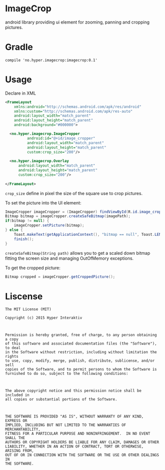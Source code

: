 # ImageCrop
android library providing ui element for zooming, panning and cropping pictures.

# Gradle
`compile 'no.hyper.imagecrop:imagecrop:0.1'`

# Usage
Declare in XML

```xml
<FrameLayout
    xmlns:android="http://schemas.android.com/apk/res/android"
    xmlns:custom="http://schemas.android.com/apk/res-auto"
    android:layout_width="match_parent"
    android:layout_height="match_parent"
    android:background="#000000">

  <no.hyper.imagecrop.ImageCropper
          android:id="@+id/image_cropper"
          android:layout_width="match_parent"
          android:layout_height="match_parent"
          custom:crop_size="200"/>
  
  <no.hyper.imagecrop.Overlay
      android:layout_width="match_parent"
      android:layout_height="match_parent"
      custom:crop_size="200"/>
      
</FrameLayout>
```
`crop_size` define in pixel the size of the square use to crop pictures.

To set the picture into the UI element:
```Java
ImageCropper imageCropper = (ImageCropper) findViewById(R.id.image_cropper);
Bitmap bitmap = imageCropper.createSafeBitmap(imagePath);
if(bitmap != null) {
    imageCropper.setPicture(bitmap);
} else {
    Toast.makeText(getApplicationContext(), "bitmap == null", Toast.LENGTH_LONG).show();
    finish();
}
```
`createSafeBitmap(String path)` allows you to get a scaled down bitmap fitting the screen size and managing OutOfMemory exceptions.  

To get the cropped picture:
```Java
Bitmap cropped = imageCropper.getCroppedPicture();
```

# Liscense
```
The MIT License (MIT)

Copyright (c) 2015 Hyper Interaktiv



Permission is hereby granted, free of charge, to any person obtaining a copy
of this software and associated documentation files (the "Software"), to deal
in the Software without restriction, including without limitation the rights
to use, copy, modify, merge, publish, distribute, sublicense, and/or sell
copies of the Software, and to permit persons to whom the Software is
furnished to do so, subject to the following conditions:



The above copyright notice and this permission notice shall be included in
all copies or substantial portions of the Software.



THE SOFTWARE IS PROVIDED "AS IS", WITHOUT WARRANTY OF ANY KIND, EXPRESS OR
IMPLIED, INCLUDING BUT NOT LIMITED TO THE WARRANTIES OF MERCHANTABILITY,
FITNESS FOR A PARTICULAR PURPOSE AND NONINFRINGEMENT.  IN NO EVENT SHALL THE
AUTHORS OR COPYRIGHT HOLDERS BE LIABLE FOR ANY CLAIM, DAMAGES OR OTHER
LIABILITY, WHETHER IN AN ACTION OF CONTRACT, TORT OR OTHERWISE, ARISING FROM,
OUT OF OR IN CONNECTION WITH THE SOFTWARE OR THE USE OR OTHER DEALINGS IN
THE SOFTWARE.
```
